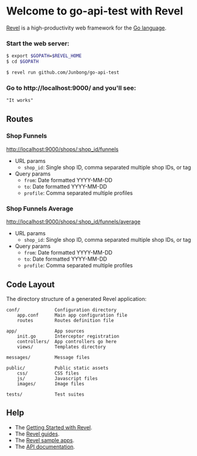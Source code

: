 # Welcome to go-api-test with Revel

[Revel](https://revel.github.io/) is a high-productivity web framework for the [Go language](http://www.golang.org/).


### Start the web server:
```sh
$ export $GOPATH=$REVEL_HOME
$ cd $GOPATH

$ revel run github.com/Junbong/go-api-test
```

### Go to http://localhost:9000/ and you'll see:

    "It works"

## Routes
### Shop Funnels
[http://localhost:9000/shops/:shop_id/funnels](http://localhost:9000/shops/:shop_id/funnels)

* URL params
  * `shop_id`: Single shop ID, comma separated multiple shop IDs, or tag
* Query params
  * `from`: Date formatted YYYY-MM-DD
  * `to`: Date formatted YYYY-MM-DD
  * `profile`: Comma separated multiple profiles

### Shop Funnels Average
[http://localhost:9000/shops/:shop_id/funnels/average](http://localhost:9000/shops/:shop_id/funnels/average)

* URL params
  * `shop_id`: Single shop ID, comma separated multiple shop IDs, or tag
* Query params
  * `from`: Date formatted YYYY-MM-DD
  * `to`: Date formatted YYYY-MM-DD
  * `profile`: Comma separated multiple profiles

## Code Layout

The directory structure of a generated Revel application:

    conf/             Configuration directory
        app.conf      Main app configuration file
        routes        Routes definition file

    app/              App sources
        init.go       Interceptor registration
        controllers/  App controllers go here
        views/        Templates directory

    messages/         Message files

    public/           Public static assets
        css/          CSS files
        js/           Javascript files
        images/       Image files

    tests/            Test suites


## Help

* The [Getting Started with Revel](http://revel.github.io/tutorial/gettingstarted.html).
* The [Revel guides](http://revel.github.io/manual/index.html).
* The [Revel sample apps](http://revel.github.io/examples/index.html).
* The [API documentation](https://godoc.org/github.com/revel/revel).

